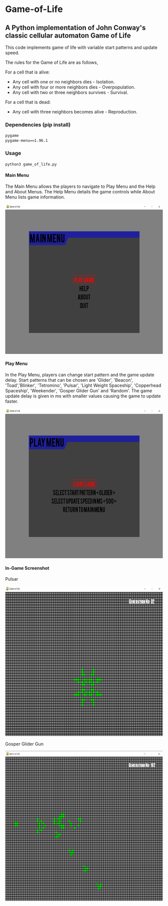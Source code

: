 # Game-of-Life
## A Python implementation of John Conway's classic cellular automaton Game of Life

This code implements game of life with variable start patterns and update speed.

The rules for the Game of Life are as follows,

For a cell that is alive:
- Any cell with one or no neighbors dies - Isolation.
- Any cell with four or more neighbors dies - Overpopulation.
- Any cell with two or three neighbors survives - Survival.

For a cell that is dead:
- Any cell with three neighbors becomes alive - Reproduction.

### Dependencies (pip install)
```
pygame
pygame-menu==1.96.1
```
### Usage

```
python3 game_of_life.py
```

#### Main Menu

The Main Menu allows the players to navigate to Play Menu and the Help and About Menus. The Help Menu details the game controls while About Menu lists game information.

<p align="center">
  <img width="640" height="480" src="https://github.com/NeonInc/Game-of-Life/blob/master/Images/Main_Menu.png">
</p>

#### Play Menu

In the Play Menu, players can change start pattern and the game update delay. Start patterns that can be chosen are 'Glider', 'Beacon', 'Toad','Blinker', 'Tetromino', 'Pulsar', 'Light Weight Spaceship', 'Copperhead Spaceship', 'Weekender', 'Gosper Glider Gun' and 'Random'. The game update delay is given in ms with smaller values causing the game to update faster. 

<p align="center">
  <img width="640" height="480" src="https://github.com/NeonInc/Game-of-Life/blob/master/Images/Play_Menu.png">
</p>

#### In-Game Screenshot

Pulsar

<p align="center">
  <img width="640" height="480" src="https://github.com/NeonInc/Game-of-Life/blob/master/Images/Pulsar.png">
</p>

Gosper Glider Gun

<p align="center">
  <img width="640" height="480" src="https://github.com/NeonInc/Game-of-Life/blob/master/Images/Glider_Gun.png">
</p>
